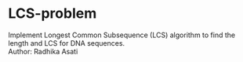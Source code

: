 # LCS-problem
Implement Longest Common Subsequence (LCS) algorithm to find the length and LCS for DNA sequences.
<br>
Author: Radhika Asati
